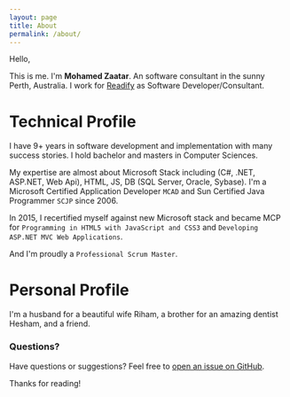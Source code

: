 ```yaml
---
layout: page
title: About
permalink: /about/
---
```


Hello,

This is me. I'm **Mohamed Zaatar**. An software consultant in the sunny Perth, Australia.
I work for [Readify](http://readify.net) as Software Developer/Consultant.

# Technical Profile

I have 9+ years in software development and implementation with many success stories.
I hold bachelor and masters in Computer Sciences.

My expertise are almost about Microsoft Stack including (C#, .NET, ASP.NET, Web Api), HTML, JS, DB (SQL Server, Oracle, Sybase).
I'm a Microsoft Certified Application Developer `MCAD` and Sun Certified Java Programmer `SCJP` since 2006.

In 2015, I recertified myself against new Microsoft stack and became MCP for `Programming in HTML5 with JavaScript and CSS3` and `Developing ASP.NET MVC Web Applications`.

And I'm proudly a `Professional Scrum Master`. 


# Personal Profile

I'm a husband for a beautiful wife Riham, a brother for an amazing dentist Hesham, and a friend.



### Questions?
Have questions or suggestions? Feel free to [open an issue on GitHub](https://github.com/Mzaatar/mzaatar.github.io/issues/new).

Thanks for reading!
